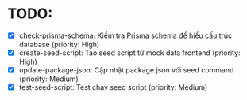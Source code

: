 # TODO:

- [x] check-prisma-schema: Kiểm tra Prisma schema để hiểu cấu trúc database (priority: High)
- [x] create-seed-script: Tạo seed script từ mock data frontend (priority: High)
- [x] update-package-json: Cập nhật package.json với seed command (priority: Medium)
- [x] test-seed-script: Test chạy seed script (priority: Medium)
